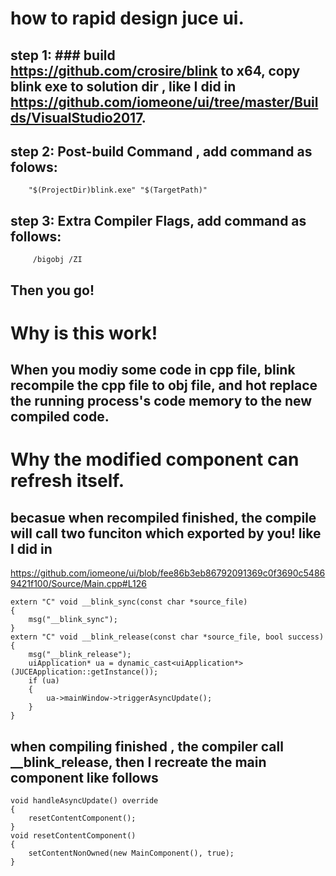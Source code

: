 
# how to rapid design juce ui.
## step 1: ### build  https://github.com/crosire/blink to x64, copy blink exe to solution dir , like I did in https://github.com/iomeone/ui/tree/master/Builds/VisualStudio2017.

## step 2: Post-build Command , add command as folows:
        "$(ProjectDir)blink.exe" "$(TargetPath)"
        
## step 3: Extra Compiler Flags, add command as follows:
         /bigobj /ZI 
         
## Then you go!





# Why is this work! 
## When you modiy some code in cpp file, blink recompile the cpp file to obj file, and hot replace the running process's code memory to the new compiled code.

# Why the modified component can refresh itself. 
## becasue when recompiled finished, the compile will call two funciton which exported by you! like I did in 
https://github.com/iomeone/ui/blob/fee86b3eb86792091369c0f3690c54869421f100/Source/Main.cpp#L126
```
extern "C" void __blink_sync(const char *source_file)
{
	msg("__blink_sync");
}
extern "C" void __blink_release(const char *source_file, bool success)
{
	msg("__blink_release");
	uiApplication* ua = dynamic_cast<uiApplication*>(JUCEApplication::getInstance());
	if (ua)
	{
		ua->mainWindow->triggerAsyncUpdate();
	}
}
```
## when compiling finished , the compiler call __blink_release, then I recreate the main component like follows
```
void handleAsyncUpdate() override
{
	resetContentComponent();
}
void resetContentComponent()
{
	setContentNonOwned(new MainComponent(), true);
}
```

